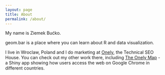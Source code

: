 ```yaml
---
layout: page
title: About
permalink: /about/
---
```


My name is Ziemek Bućko.

geom.bar is a place where you can learn about R and data visualization.

I live in Wroclaw, Poland and I do marketing at <a href="https://www.onely.com">Onely</a>, the Technical SEO House. You can check out my other work there, including <a href="https://www.onely.com/map">The Onely Map</a> - a Shiny app showing how users access the web on Google Chrome in different countries.
